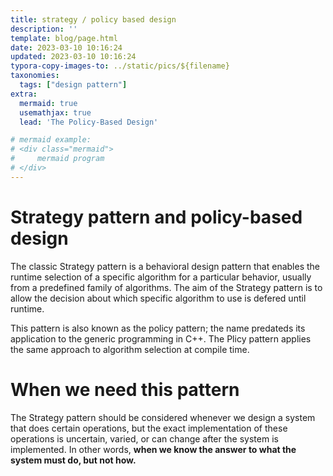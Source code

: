 ```yaml
---
title: strategy / policy based design
description: ''
template: blog/page.html
date: 2023-03-10 10:16:24
updated: 2023-03-10 10:16:24
typora-copy-images-to: ../static/pics/${filename}
taxonomies:
  tags: ["design pattern"]
extra:
  mermaid: true
  usemathjax: true 
  lead: 'The Policy-Based Design'

# mermaid example: 
# <div class="mermaid">
#     mermaid program
# </div>
---
```


# Strategy pattern and policy-based design
The classic Strategy pattern is a behavioral design pattern that enables the runtime selection of a specific algorithm for a particular behavior, usually from a predefined family of algorithms. The aim of the Strategy pattern is to allow the decision about which specific algorithm to use is defered until runtime.

This pattern is also known as the policy pattern; the name predateds its application to the generic programming in C++. The Plicy pattern applies the same approach to algorithm selection at compile time.

# When we need this pattern
The Strategy pattern should be considered whenever we design a system that does certain operations, but the exact implementation of these operations is uncertain, varied, or can change after the system is implemented. In other words, **when we know the answer to what the system must do, but not how.**